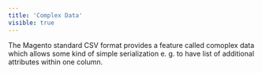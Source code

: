 ```yaml
---
title: 'Complex Data'
visible: true
---
```


The Magento standard CSV format provides a feature called comoplex data which allows some kind of simple serialization e. g. to have list of additional attributes within one column.

